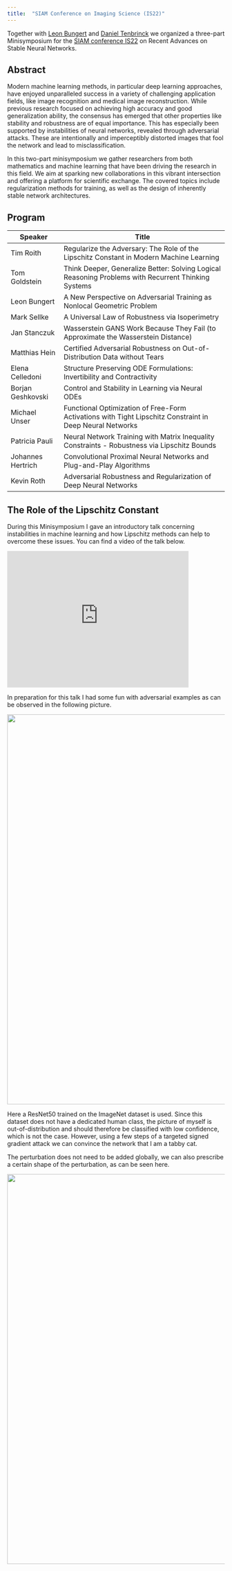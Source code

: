 ```yaml
---
title:  "SIAM Conference on Imaging Science (IS22)"
---
```


Together with [Leon Bungert](https://sites.google.com/view/leon-bungert/news) and [Daniel Tenbrinck](https://www.math.fau.de/angewandte-mathematik-1/mitarbeiter/dr-daniel-tenbrinck/) we organized a three-part Minisymposium for the [SIAM conference IS22](https://www.siam.org/conferences/cm/conference/is22) on Recent Advances on Stable Neural Networks.

## Abstract

Modern machine learning methods, in particular deep learning approaches, have enjoyed unparalleled success in a variety of challenging application fields, like image recognition and medical image reconstruction. While previous research focused on achieving high accuracy and good generalization ability, the consensus has emerged that other properties like stability and robustness are of equal importance. This has especially been supported by instabilities of neural networks, revealed through adversarial attacks. These are intentionally and imperceptibly distorted images that fool the network and lead to misclassification.

In this two-part minisymposium we gather researchers from both mathematics and machine learning that have been driving the research in this field. We aim at sparking new collaborations in this vibrant intersection and offering a platform for scientific exchange. The covered topics include regularization methods for training, as well as the design of inherently stable network architectures.

## Program

| Speaker           | Title |
| --------          | ----- |
|  Tim Roith        | Regularize the Adversary: The Role of the Lipschitz Constant in Modern Machine Learning |
| Tom Goldstein     | Think Deeper, Generalize Better: Solving Logical Reasoning Problems with Recurrent Thinking Systems |
| Leon Bungert      | A New Perspective on Adversarial Training as Nonlocal Geometric Problem |
| Mark Sellke       | A Universal Law of Robustness via Isoperimetry |
| Jan Stanczuk      | Wasserstein GANS Work Because They Fail (to Approximate the Wasserstein Distance) |
| Matthias Hein     | Certified Adversarial Robustness on Out-of-Distribution Data without Tears |
| Elena Celledoni   | Structure Preserving ODE Formulations: Invertibility and Contractivity |
| Borjan Geshkovski | Control and Stability in Learning via Neural ODEs |
| Michael Unser     | Functional Optimization of Free-Form Activations with Tight Lipschitz Constraint in Deep Neural Networks |
| Patricia Pauli    | Neural Network Training with Matrix Inequality Constraints - Robustness via Lipschitz Bounds |
| Johannes Hertrich | Convolutional Proximal Neural Networks and Plug-and-Play Algorithms |
| Kevin Roth        | Adversarial Robustness and Regularization of Deep Neural Networks |

## The Role of the Lipschitz Constant

During this Minisymposium I gave an introductory talk concerning instabilities in machine learning and how Lipschitz methods can help to overcome these issues. You can find a video of the talk below.

<iframe width="420" height="315" src="https://www.youtube.com/embed/cjSB-NxCogo" frameborder="0"></iframe>

In preparation for this talk I had some fun with adversarial examples as can be observed in the following picture.

<img src="/assets/img/GlobalCat.png" width="900">

Here a ResNet50 trained on the ImageNet dataset is used. Since this dataset does not have a dedicated human class, the picture of myself is out-of-distribution and should therefore be classified with low confidence, which is not the case. However, using a few steps of a targeted signed gradient attack we can convince the network that I am a tabby cat.

The perturbation does not need to be added globally, we can also prescribe a certain shape of the perturbation, as can be seen here.

<img src="/assets/img/GlassCat.png" width="900">